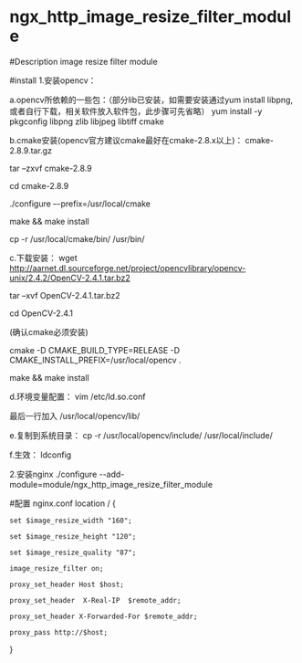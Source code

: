 # ngx_http_image_resize_filter_module

#Description
image resize  filter module

#install 
1.安装opencv：

a.opencv所依赖的一些包：（部分lib已安装，如需要安装通过yum install libpng,或者自行下载，相关软件放入软件包，此步骤可先省略）
yum install -y pkgconfig  libpng  zlib libjpeg  libtiff cmake


b.cmake安装(opencv官方建议cmake最好在cmake-2.8.x以上)：
cmake-2.8.9.tar.gz

tar –zxvf cmake-2.8.9

cd cmake-2.8.9

./configure –-prefix=/usr/local/cmake

make && make install

cp -r /usr/local/cmake/bin/ /usr/bin/


c.下载安装：
wget http://aarnet.dl.sourceforge.net/project/opencvlibrary/opencv-unix/2.4.2/OpenCV-2.4.1.tar.bz2

tar –xvf OpenCV-2.4.1.tar.bz2

cd OpenCV-2.4.1

(确认cmake必须安装)

cmake -D CMAKE_BUILD_TYPE=RELEASE -D CMAKE_INSTALL_PREFIX=/usr/local/opencv .

make && make install


d.环境变量配置：
vim /etc/ld.so.conf

最后一行加入
/usr/local/opencv/lib/


e.复制到系统目录：
cp -r /usr/local/opencv/include/ /usr/local/include/


f.生效：
ldconfig



2.安装nginx
./configure --add-module=module/ngx_http_image_resize_filter_module

#配置
nginx.conf
location / {
		
	set $image_resize_width "160";
	
	set $image_resize_height "120";
	
	set $image_resize_quality "87";
	
	image_resize_filter on;
	
	proxy_set_header Host $host;
    	
	proxy_set_header  X-Real-IP  $remote_addr;
	
	proxy_set_header X-Forwarded-For $remote_addr;
	
	proxy_pass http://$host;

}


